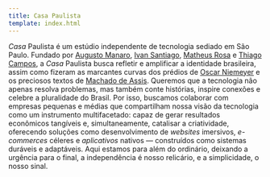 ```yaml
---
title: Casa Paulista
template: index.html
---
```

*Casa* Paulista é um estúdio independente de tecnologia sediado em São Paulo. Fundado por [Augusto Manaro](https://www.linkedin.com/in/augusto-manaro), 
[Ivan Santiago](https://www.linkedin.com/in/ivansnjunior/), [Matheus Rosa](https://www.linkedin.com/in/matheus-henrique-ptasinski-rosa-7127bb226/) e [Thiago Campos](https://thigcampos.com/), 
a *Casa* Paulista busca refletir e amplificar a identidade brasileira, assim como fizeram as marcantes curvas dos prédios de 
[Oscar Niemeyer](https://pt.wikipedia.org/wiki/Oscar_Niemeyer) e os preciosos textos de 
[Machado de Assis](https://pt.wikipedia.org/wiki/Machado_de_Assis). Queremos que a tecnologia não apenas resolva problemas, mas também conte histórias, 
inspire conexões e celebre a pluralidade do Brasil. Por isso, buscamos colaborar com empresas pequenas e médias que compartilham nossa visão da tecnologia 
como um instrumento multifacetado: capaz de gerar resultados econômicos tangíveis e, simultaneamente, catalisar a criatividade, oferecendo soluções como 
desenvolvimento de *websites* imersivos, *e-commerces* céleres e *aplicativos* nativos — construídos como sistemas duráveis e adaptáveis. Aqui estamos para 
além do ordinário, deixando a urgência para o final, a independência é nosso relicário, e a simplicidade, o nosso sinal.
